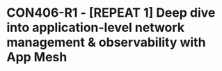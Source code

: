 # CON406-R1 - [REPEAT 1] Deep dive into application-level network management & observability with App Mesh